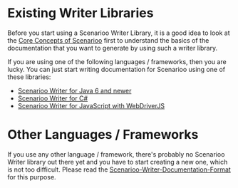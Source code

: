 # Existing Writer Libraries

Before you start using a Scenarioo Writer Library, it is a good idea to look at the [Core Concepts of Scenarioo](../features/README.md) first to understand the basics of the documentation that you want to generate by using such a writer library.

If you are using one of the following languages / frameworks, then you are lucky. You can just start writing documentation for Scenarioo using one of these libraries:

* [Scenarioo Writer for Java 6 and newer](https://github.com/scenarioo/scenarioo-java/wiki/How-to-use-the-Java-Scenarioo-Writer-Library)
* [Scenarioo Writer for C#](https://github.com/scenarioo/scenarioo-cs/wiki/How-to-use-the-C%23-Scenarioo-Writer-Library)
* [Scenarioo Writer for JavaScript with WebDriverJS](https://github.com/scenarioo/scenarioo-js/wiki/How-to-use-the-JavaScript-Scenarioo-Writer-Library)

# Other Languages / Frameworks

If you use any other language / framework, there's probably no Scenarioo Writer library out there yet and you have to start creating a new one, which is not too difficult. Please read the [Scenarioo-Writer-Documentation-Format](../features/Scenarioo-Writer-Documentation-Format.md) for this purpose.
